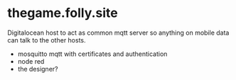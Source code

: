 # thegame.folly.site

Digitalocean host to act as common mqtt server so anything on mobile data can talk to the other hosts.

* mosquitto mqtt with certificates and authentication
* node red
* the designer?
